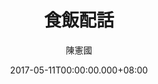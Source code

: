 ---
issue: 223
title: 食飯配話
author: 陳憲國
date: 2017-05-11T00:00:00.000+08:00
topic: 生活
difficulty: 1
wikidata: Q98095617
wikidata_link: https://www.wikidata.org/wiki/Q98095617
author_wikidata_link: https://www.wikidata.org/wiki/Q98096340
author_wikidata: Q98096340
---